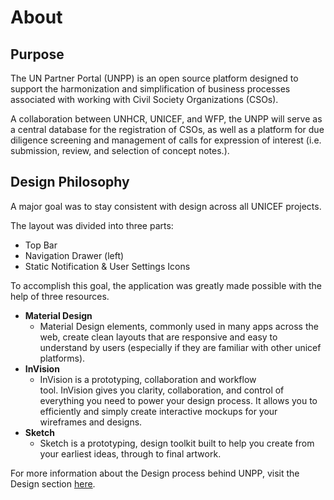 # About

## Purpose

The UN Partner Portal \(UNPP\) is an open source platform designed to support the harmonization and simplification of business processes associated with working with Civil Society Organizations \(CSOs\). 

A collaboration between UNHCR, UNICEF, and WFP, the UNPP will serve as a central database for the registration of CSOs, as well as a platform for due diligence screening and management of calls for expression of interest \(i.e. submission, review, and selection of concept notes.\).

## Design Philosophy

A major goal was to stay consistent with design across all UNICEF projects.

The layout was divided into three parts:

* Top Bar
* Navigation Drawer \(left\)
* Static Notification & User Settings Icons

To accomplish this goal, the application was greatly made possible with the help of three resources. 

* **Material Design**
  * Material Design elements, commonly used in many apps across the web, create clean layouts that are responsive and easy to understand by users \(especially if they are familiar with other unicef platforms\).
* **InVision**
  * InVision is a prototyping, collaboration and workflow tool. InVision gives you clarity, collaboration, and control of everything you need to power your design process. It allows you to efficiently and simply create interactive mockups for your wireframes and designs.
* **Sketch**
  * Sketch is a prototyping, design toolkit built to help you create from your earliest ideas, through to final artwork.

For more information about the Design process behind UNPP, visit the Design section [here](overview/design.md).



